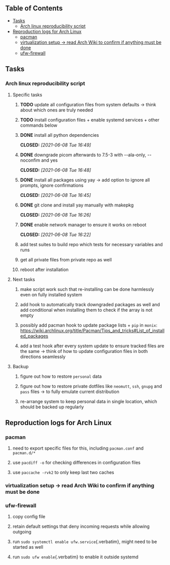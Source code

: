 ## Table of Contents
-   [Tasks](#tasks)
    -   [Arch linux reproducibility
        script](#arch-linux-reproducibility-script)
-   [Reproduction logs for Arch
    Linux](#reproduction-logs-for-arch-linux)
    -   [pacman](#pacman)
    -   [virtualization setup -\> read Arch Wiki to confirm if anything
        must be
        done](#virtualization-setup---read-arch-wiki-to-confirm-if-anything-must-be-done)
    -   [ufw-firewall](#ufw-firewall)

## Tasks

### Arch linux reproducibility script

1.  Specific tasks

    1.  **TODO** update all configuration files from system
        defaults -\> think about which ones are truly needed

    2.  **TODO** install configuration files + enable systemd
        services + other commands below

    3.  **DONE** install all python dependencies

        **CLOSED:** *\[2021-06-08 Tue 16:49\]*

    4.  **DONE** downgrade picom afterwards to 7.5-3 with
        --ala-only, --noconfim and yes

        **CLOSED:** *\[2021-06-08 Tue 16:48\]*

    5.  **DONE** install all packages using yay -\> add
        option to ignore all prompts, ignore confirmations

        **CLOSED:** *\[2021-06-08 Tue 16:45\]*

    6.  **DONE** git clone and install yay manually with
        makepkg

        **CLOSED:** *\[2021-06-08 Tue 16:26\]*

    7.  **DONE** enable network manager to ensure it works on
        reboot

        **CLOSED:** *\[2021-06-08 Tue 16:22\]*

    8.  add test suites to build repo which tests for necessary
        variables and runs

    9.  get all private files from private repo as well

    10. reboot after installation

2.  Next tasks

    1.  make script work such that re-installing can be done harmlessly
        even on fully installed system

    2.  add hook to automatically track downgraded packages as well and
        add conditional when installing them to check if the array is
        not empty

    3.  possibly add pacman hook to update package lists + `pip` in
        `monix`:
        <https://wiki.archlinux.org/title/Pacman/Tips_and_tricks#List_of_installed_packages>

    4.  add a test hook after every system update to ensure tracked
        files are the same -\> think of how to update configuration
        files in both directions seamlessly

3.  Backup

    1.  figure out how to restore `personal` data

    2.  figure out how to restore private dotfiles like `neomutt`,
        `ssh`, `gnupg` and `pass` files -\> to fully emulate current
        distribution

    3.  re-arrange system to keep personal data in single location,
        which should be backed up regularly

## Reproduction logs for Arch Linux

### pacman

1.  need to export specific files for this, including `pacman.conf` and
    `pacman.d/*`

2.  use `pacdiff -o` for checking differences in configuration files

3.  use `paccache -rvk2` to only keep last two caches

### virtualization setup -\> read Arch Wiki to confirm if anything must be done

### ufw-firewall

1.  copy config file

2.  retain default settings that deny incoming requests while allowing
    outgoing

3.  run `sudo systemctl enable ufw.service`{.verbatim}, might need to be
    started as well

4.  run `sudo ufw enable`{.verbatim} to enable it outside systemd
